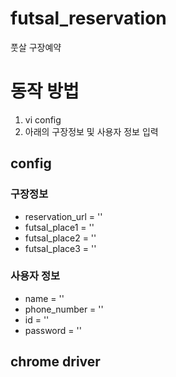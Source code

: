 # futsal_reservation
풋살 구장예약

# 동작 방법
 1. vi config
 2. 아래의 구장정보 및 사용자 정보 입력

## config
### 구장정보
- reservation_url = ''
- futsal_place1 = ''
- futsal_place2 = ''
- futsal_place3 = ''

### 사용자 정보
- name = ''
- phone_number = ''
- id = ''
- password = ''

## chrome driver
